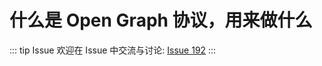 # 什么是 Open Graph 协议，用来做什么



::: tip Issue 
 欢迎在 Issue 中交流与讨论: [Issue 192](https://github.com/shfshanyue/Daily-Question/issues/192) 
:::



